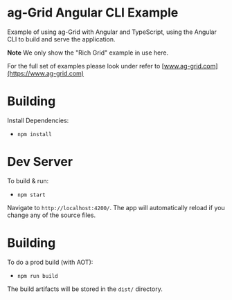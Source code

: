 
ag-Grid Angular CLI Example
==================================

Example of using ag-Grid with Angular and TypeScript, using the Angular CLI to build and serve the application.

**Note** We only show the "Rich Grid" example in use here. 

For the full set of examples please look under refer to [www.ag-grid.com](https://www.ag-grid.com)

Building
========

Install Dependencies:

- `npm install`

Dev Server
=========

To build & run:

- `npm start`

Navigate to `http://localhost:4200/`. The app will automatically reload if you change any of the source files.

Building
========

To do a prod build (with AOT):

- `npm run build`

The build artifacts will be stored in the `dist/` directory.
